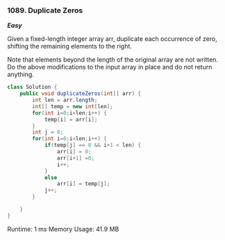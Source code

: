 ### 1089. Duplicate Zeros

***Easy***

Given a fixed-length integer array arr, duplicate each occurrence of zero, shifting the remaining elements to the right.

Note that elements beyond the length of the original array are not written. 
Do the above modifications to the input array in place and do not return anything.

```Java
class Solution {
    public void duplicateZeros(int[] arr) {
        int len = arr.length;
        int[] temp = new int[len];
        for(int i=0;i<len;i++) {
            temp[i] = arr[i];
        }
        int j = 0;
        for(int i=0;i<len;i++) {
            if(temp[j] == 0 && i+1 < len) {
                arr[i] = 0;
                arr[i+1] =0;
                i++;
            }
            else 
                arr[i] = temp[j];
            j++;
        }

    }
}
```
Runtime: 1 ms
Memory Usage: 41.9 MB
